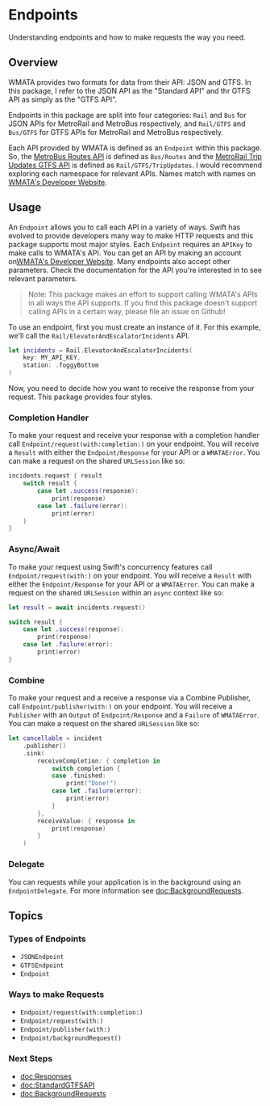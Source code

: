 # Endpoints

Understanding endpoints and how to make requests the way you need.

## Overview

WMATA provides two formats for data from their API: JSON and GTFS. In this package, I refer to the JSON API as the "Standard API" and thr GTFS API as simply as the "GTFS API".

Endpoints in this package are split into four categories: ``Rail`` and  ``Bus`` for JSON APIs for MetroRail and MetroBus respectively, and ``Rail/GTFS`` and ``Bus/GTFS`` for GTFS APIs for MetroRail and MetroBus respectively.

Each API provided by WMATA is defined as an ``Endpoint`` within this package. So, the [MetroBus Routes API](https://developer.wmata.com/docs/services/54763629281d83086473f231/operations/5476362a281d830c946a3d6a) is defined as ``Bus/Routes`` and the [MetroRail Trip Updates GTFS API](https://developer.wmata.com/docs/services/gtfs/operations/5cdc51ea7a6be320cab064fe) is defined as ``Rail/GTFS/TripUpdates``. I would recommend exploring each namespace for relevant APIs. Names match with names on [WMATA's Developer Website](https://developer.wmata.com).

## Usage

An ``Endpoint`` allows you to call each API in a variety of ways. Swift has evolved to provide developers many way to make HTTP requests and this package supports most major styles. Each `Endpoint` requires an ``APIKey`` to make calls to WMATA's API. You can get an API by making an account on[WMATA's Developer Website](https://developer.wmata.com). Many endpoints also accept other parameters. Check the documentation for the API you're interested in to see relevant parameters.

> Note: This package makes an effort to support calling WMATA's APIs in all ways the API supports. If you find this package doesn't support calling APIs in a certain way, please file an issue on Github!

To use an endpoint, first you must create an instance of it. For this example, we'll call the ``Rail/ElevatorAndEscalatorIncidents`` API.

```swift
let incidents = Rail.ElevatorAndEscalatorIncidents(
    key: MY_API_KEY,
    station: .foggyBottom
)
```

Now, you need to decide how you want to receive the response from your request. This package provides four styles.

### Completion Handler

To make your request and receive your response with a completion handler call ``Endpoint/request(with:completion:)`` on your endpoint. You will receive a `Result` with either the ``Endpoint/Response`` for your API or a ``WMATAError``. You can make a request on the shared `URLSession` like so:

```swift
incidents.request { result
    switch result {
        case let .success(response):
            print(response)
        case let .failure(error):
            print(error)
    }
}
```

### Async/Await

To make your request using Swift's concurrency features call ``Endpoint/request(with:)`` on your endpoint. You will receive a `Result` with either the ``Endpoint/Response`` for your API or a ``WMATAError``. You can make a request on the shared `URLSession` within an `async` context like so:

```swift
let result = await incidents.request()

switch result {
    case let .success(response):
        print(response)
    case let .failure(error):
        print(error)
}
```

### Combine

To make your request and a receive a response via a Combine Publisher, call ``Endpoint/publisher(with:)`` on your endpoint. You will receive a `Publisher` with an `Output` of ``Endpoint/Response`` and a `Failure` of ``WMATAError``. You can make a request on the shared `URLSession` like so:

```swift
let cancellable = incident
    .publisher()
    .sink(
        receiveCompletion: { completion in 
            switch completion {
            case .finished:
                print("Done!")
            case let .failure(error):
                print(error)
            }
        },
        receiveValue: { response in 
            print(response)
        }
    )
```

### Delegate

You can requests while your application is in the background using an ``EndpointDelegate``. For more information see <doc:BackgroundRequests>.


## Topics

### Types of Endpoints

- ``JSONEndpoint``
- ``GTFSEndpoint``
- ``Endpoint``

### Ways to make Requests

- ``Endpoint/request(with:completion:)``
- ``Endpoint/request(with:)``
- ``Endpoint/publisher(with:)``
- ``Endpoint/backgroundRequest()``

### Next Steps

- <doc:Responses>
- <doc:StandardGTFSAPI>
- <doc:BackgroundRequests>
